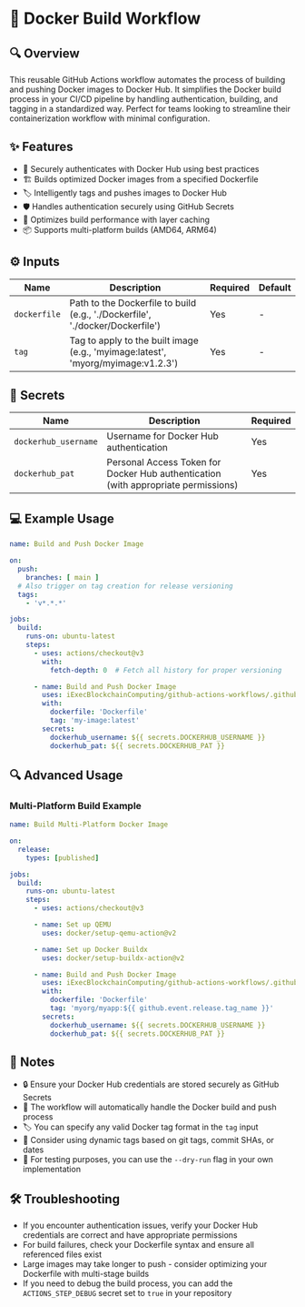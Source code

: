 # 🐳 Docker Build Workflow

## 🔍 Overview
This reusable GitHub Actions workflow automates the process of building and pushing Docker images to Docker Hub. It simplifies the Docker build process in your CI/CD pipeline by handling authentication, building, and tagging in a standardized way. Perfect for teams looking to streamline their containerization workflow with minimal configuration.

## ✨ Features
- 🔐 Securely authenticates with Docker Hub using best practices
- 🏗️ Builds optimized Docker images from a specified Dockerfile
- 🏷️ Intelligently tags and pushes images to Docker Hub
- 🛡️ Handles authentication securely using GitHub Secrets
- 🚀 Optimizes build performance with layer caching
- 📦 Supports multi-platform builds (AMD64, ARM64)

## ⚙️ Inputs

| Name | Description | Required | Default |
|------|-------------|----------|---------|
| `dockerfile` | Path to the Dockerfile to build (e.g., './Dockerfile', './docker/Dockerfile') | Yes | - |
| `tag` | Tag to apply to the built image (e.g., 'myimage:latest', 'myorg/myimage:v1.2.3') | Yes | - |

## 🔐 Secrets

| Name | Description | Required |
|------|-------------|----------|
| `dockerhub_username` | Username for Docker Hub authentication | Yes |
| `dockerhub_pat` | Personal Access Token for Docker Hub authentication (with appropriate permissions) | Yes |

## 💻 Example Usage

```yaml
name: Build and Push Docker Image

on:
  push:
    branches: [ main ]
  # Also trigger on tag creation for release versioning
  tags:
    - 'v*.*.*'

jobs:
  build:
    runs-on: ubuntu-latest
    steps:
      - uses: actions/checkout@v3
        with:
          fetch-depth: 0  # Fetch all history for proper versioning

      - name: Build and Push Docker Image
        uses: iExecBlockchainComputing/github-actions-workflows/.github/workflows/docker-build.yml@docker-build-v2.2.0
        with:
          dockerfile: 'Dockerfile'
          tag: 'my-image:latest'
        secrets: 
          dockerhub_username: ${{ secrets.DOCKERHUB_USERNAME }}
          dockerhub_pat: ${{ secrets.DOCKERHUB_PAT }}
```

## 🔍 Advanced Usage

### Multi-Platform Build Example
```yaml
name: Build Multi-Platform Docker Image

on:
  release:
    types: [published]

jobs:
  build:
    runs-on: ubuntu-latest
    steps:
      - uses: actions/checkout@v3

      - name: Set up QEMU
        uses: docker/setup-qemu-action@v2

      - name: Set up Docker Buildx
        uses: docker/setup-buildx-action@v2

      - name: Build and Push Docker Image
        uses: iExecBlockchainComputing/github-actions-workflows/.github/workflows/docker-build.yml@docker-build-v2.2.0
        with:
          dockerfile: 'Dockerfile'
          tag: 'myorg/myapp:${{ github.event.release.tag_name }}'
        secrets: 
          dockerhub_username: ${{ secrets.DOCKERHUB_USERNAME }}
          dockerhub_pat: ${{ secrets.DOCKERHUB_PAT }}
```

## 📝 Notes
- 🔒 Ensure your Docker Hub credentials are stored securely as GitHub Secrets
- 🔄 The workflow will automatically handle the Docker build and push process
- 🏷️ You can specify any valid Docker tag format in the `tag` input
- 📅 Consider using dynamic tags based on git tags, commit SHAs, or dates
- 🧪 For testing purposes, you can use the `--dry-run` flag in your own implementation

## 🛠️ Troubleshooting
- If you encounter authentication issues, verify your Docker Hub credentials are correct and have appropriate permissions
- For build failures, check your Dockerfile syntax and ensure all referenced files exist
- Large images may take longer to push - consider optimizing your Dockerfile with multi-stage builds
- If you need to debug the build process, you can add the `ACTIONS_STEP_DEBUG` secret set to `true` in your repository
